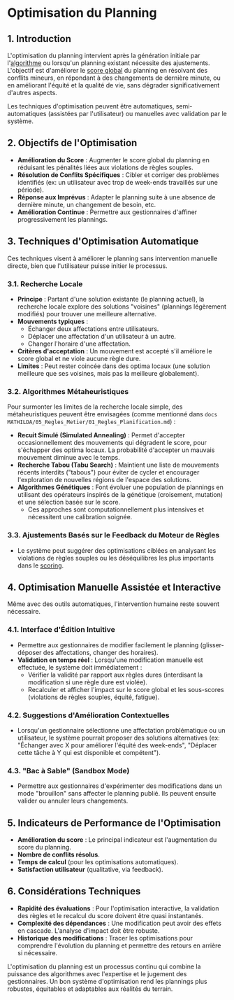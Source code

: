 # Optimisation du Planning

## 1. Introduction

L'optimisation du planning intervient après la génération initiale par l'[algorithme](./02_Algorithme_Generation.md) ou lorsqu'un planning existant nécessite des ajustements. L'objectif est d'améliorer le [score global](./03_Scoring_Evaluation.md) du planning en résolvant des conflits mineurs, en répondant à des changements de dernière minute, ou en améliorant l'équité et la qualité de vie, sans dégrader significativement d'autres aspects.

Les techniques d'optimisation peuvent être automatiques, semi-automatiques (assistées par l'utilisateur) ou manuelles avec validation par le système.

## 2. Objectifs de l'Optimisation

*   **Amélioration du Score** : Augmenter le score global du planning en réduisant les pénalités liées aux violations de règles souples.
*   **Résolution de Conflits Spécifiques** : Cibler et corriger des problèmes identifiés (ex: un utilisateur avec trop de week-ends travaillés sur une période).
*   **Réponse aux Imprévus** : Adapter le planning suite à une absence de dernière minute, un changement de besoin, etc.
*   **Amélioration Continue** : Permettre aux gestionnaires d'affiner progressivement les plannings.

## 3. Techniques d'Optimisation Automatique

Ces techniques visent à améliorer le planning sans intervention manuelle directe, bien que l'utilisateur puisse initier le processus.

### 3.1. Recherche Locale

*   **Principe** : Partant d'une solution existante (le planning actuel), la recherche locale explore des solutions "voisines" (plannings légèrement modifiés) pour trouver une meilleure alternative.
*   **Mouvements typiques** :
    *   Échanger deux affectations entre utilisateurs.
    *   Déplacer une affectation d'un utilisateur à un autre.
    *   Changer l'horaire d'une affectation.
*   **Critères d'acceptation** : Un mouvement est accepté s'il améliore le score global et ne viole aucune règle dure.
*   **Limites** : Peut rester coincée dans des optima locaux (une solution meilleure que ses voisines, mais pas la meilleure globalement).

### 3.2. Algorithmes Métaheuristiques

Pour surmonter les limites de la recherche locale simple, des métaheuristiques peuvent être envisagées (comme mentionné dans `docs MATHILDA/05_Regles_Metier/01_Regles_Planification.md`) :

*   **Recuit Simulé (Simulated Annealing)** : Permet d'accepter occasionnellement des mouvements qui dégradent le score, pour s'échapper des optima locaux. La probabilité d'accepter un mauvais mouvement diminue avec le temps.
*   **Recherche Tabou (Tabu Search)** : Maintient une liste de mouvements récents interdits ("tabous") pour éviter de cycler et encourager l'exploration de nouvelles régions de l'espace des solutions.
*   **Algorithmes Génétiques** : Font évoluer une population de plannings en utilisant des opérateurs inspirés de la génétique (croisement, mutation) et une sélection basée sur le score.
    *   Ces approches sont computationnellement plus intensives et nécessitent une calibration soignée.

### 3.3. Ajustements Basés sur le Feedback du Moteur de Règles

*   Le système peut suggérer des optimisations ciblées en analysant les violations de règles souples ou les déséquilibres les plus importants dans le [scoring](./03_Scoring_Evaluation.md).

## 4. Optimisation Manuelle Assistée et Interactive

Même avec des outils automatiques, l'intervention humaine reste souvent nécessaire.

### 4.1. Interface d'Édition Intuitive

*   Permettre aux gestionnaires de modifier facilement le planning (glisser-déposer des affectations, changer des horaires).
*   **Validation en temps réel** : Lorsqu'une modification manuelle est effectuée, le système doit immédiatement :
    *   Vérifier la validité par rapport aux règles dures (interdisant la modification si une règle dure est violée).
    *   Recalculer et afficher l'impact sur le score global et les sous-scores (violations de règles souples, équité, fatigue).

### 4.2. Suggestions d'Amélioration Contextuelles

*   Lorsqu'un gestionnaire sélectionne une affectation problématique ou un utilisateur, le système pourrait proposer des solutions alternatives (ex: "Échanger avec X pour améliorer l'équité des week-ends", "Déplacer cette tâche à Y qui est disponible et compétent").

### 4.3. "Bac à Sable" (Sandbox Mode)

*   Permettre aux gestionnaires d'expérimenter des modifications dans un mode "brouillon" sans affecter le planning publié. Ils peuvent ensuite valider ou annuler leurs changements.

## 5. Indicateurs de Performance de l'Optimisation

*   **Amélioration du score** : Le principal indicateur est l'augmentation du score du planning.
*   **Nombre de conflits résolus**.
*   **Temps de calcul** (pour les optimisations automatiques).
*   **Satisfaction utilisateur** (qualitative, via feedback).

## 6. Considérations Techniques

*   **Rapidité des évaluations** : Pour l'optimisation interactive, la validation des règles et le recalcul du score doivent être quasi instantanés.
*   **Complexité des dépendances** : Une modification peut avoir des effets en cascade. L'analyse d'impact doit être robuste.
*   **Historique des modifications** : Tracer les optimisations pour comprendre l'évolution du planning et permettre des retours en arrière si nécessaire.

L'optimisation du planning est un processus continu qui combine la puissance des algorithmes avec l'expertise et le jugement des gestionnaires. Un bon système d'optimisation rend les plannings plus robustes, équitables et adaptables aux réalités du terrain. 